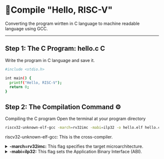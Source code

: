 # 📂Compile "Hello, RISC-V"
Converting the program wirtten in C language to machine readable language using GCC.

---

## Step 1: The C Program: hello.c C
Write the program in C language and save it.
```bash
#include <stdio.h>

int main() {
  printf("Hello, RISC-V");
  return 0;
}
```
## Step 2: The Compilation Command ⚙️
Compiling the C program
Open the terminal at your program directory 
```bash
riscv32-unknown-elf-gcc -march=rv32imc -mabi=ilp32 -o hello.elf hello.c
```
riscv32-unknown-elf-gcc: This is the cross-compiler.
<details>
<summary><strong>-march=rv32imc:</strong> This flag specifies the target microarchitecture.</summary>
  rv32i: This is the base 32-bit RISC-V integer instruction set.\n
  m: This indicates support for integer multiplication and division instructions.\n
  c: This indicates support for compressed instructions (which help reduce code size). \n
  So, you're telling the compiler to generate code compatible with a RISC-V processor that has these specific features.
</details>
<details>
<summary><strong>-mabi=ilp32:</strong> This flag sets the Application Binary Interface (ABI).</summary>
  ilp32: Stands for "Integer, Long, Pointer are 32-bit". This defines how data types are represented in memory and how function calls are made. It means int, long, and pointers are all 32 bits wide on this target.
 </details>
